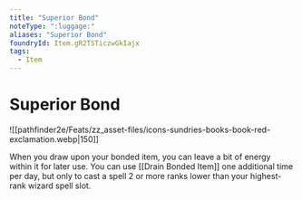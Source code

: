 ```yaml
---
title: "Superior Bond"
noteType: ":luggage:"
aliases: "Superior Bond"
foundryId: Item.gR2TSTiczwGkIajx
tags:
  - Item
---
```


# Superior Bond
![[pathfinder2e/Feats/zz_asset-files/icons-sundries-books-book-red-exclamation.webp|150]]

When you draw upon your bonded item, you can leave a bit of energy within it for later use. You can use [[Drain Bonded Item]] one additional time per day, but only to cast a spell 2 or more ranks lower than your highest-rank wizard spell slot.
